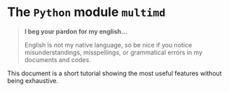 The `Python` module `multimd`
=============================

> **I beg your pardon for my english...**
>
> English is not my native language, so be nice if you notice misunderstandings, misspellings, or grammatical errors in my documents and codes.


This document is a short tutorial showing the most useful features without being exhaustive.
